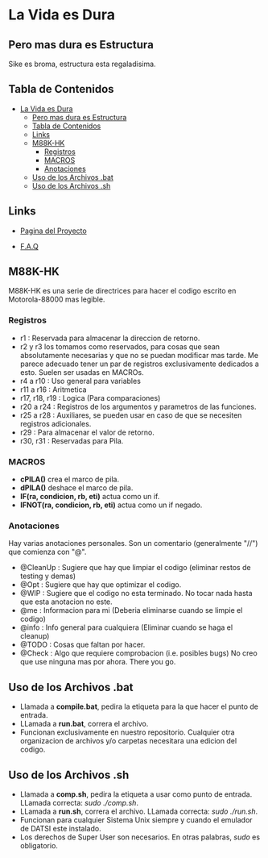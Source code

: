 # La Vida es Dura
## Pero mas dura es Estructura
Sike es broma, estructura esta regaladisima.

## Tabla de Contenidos
- [La Vida es Dura](#la-vida-es-dura)
  - [Pero mas dura es Estructura](#pero-mas-dura-es-estructura)
  - [Tabla de Contenidos](#tabla-de-contenidos)
  - [Links](#links)
  - [M88K-HK](#m88k-hk)
    - [Registros](#registros)
    - [MACROS](#macros)
    - [Anotaciones](#anotaciones)
  - [Uso de los Archivos .bat](#uso-de-los-archivos-bat)
  - [Uso de los Archivos .sh](#uso-de-los-archivos-sh)

## Links 

* [Pagina del Proyecto](https://www.datsi.fi.upm.es/docencia/Estructura_09/Proyecto_Ensamblador/)

* [F.A.Q](http://www.datsi.fi.upm.es/docencia/Estructura_09/Proyecto_Ensamblador/aclaraciones.html)

## M88K-HK

M88K-HK es una serie de directrices para hacer el codigo escrito en Motorola-88000 mas legible. 

### Registros

* r1 : Reservada para almacenar la direccion de retorno.
* r2 y r3 los tomamos como reservados, para cosas que sean absolutamente necesarias y que no se puedan modificar mas tarde. Me parece adecuado tener un par de registros exclusivamente dedicados a esto. Suelen ser usadas en MACROs.
* r4 a r10 : Uso general para variables
* r11 a r16 :  Aritmetica
* r17, r18, r19 :  Logica (Para comparaciones)
* r20 a r24 :  Registros de los argumentos y parametros de las funciones. 
* r25 a r28 : Auxiliares, se pueden usar en caso de que se necesiten registros adicionales.
* r29 : Para almacenar el valor de retorno.
* r30, r31 : Reservadas para Pila.


### MACROS

* **cPILA()** crea el marco de pila.
* **dPILA()** deshace el marco de pila.
* **IF(ra, condicion, rb, eti)** actua como un if.
* **IFNOT(ra, condicion, rb, eti)** actua como un if negado.

### Anotaciones

Hay varias anotaciones personales. Son un comentario (generalmente "//") que comienza con "@".

* @CleanUp : Sugiere que hay que limpiar el codigo (eliminar restos de testing y demas)
* @Opt     : Sugiere que hay que optimizar el codigo.
* @WIP     : Sugiere que el codigo no esta terminado. No tocar nada hasta que esta anotacion no este.
* @me   : Informacion para mi (Deberia eliminarse cuando se limpie el codigo)
* @info : Info general para cualquiera (Eliminar cuando se haga el cleanup)
* @TODO : Cosas que faltan por hacer. 
* @Check : Algo que requiere comprobacion (i.e. posibles bugs)
No creo que use ninguna mas por ahora. There you go.

## Uso de los Archivos .bat

* Llamada a **compile.bat**, pedira la etiqueta para la que hacer el punto de entrada.
* LLamada a **run.bat**, correra el archivo.
* Funcionan exclusivamente en nuestro repositorio. Cualquier otra organizacion de archivos y/o carpetas necesitara una edicion del codigo.

## Uso de los Archivos .sh

* Llamada a **comp.sh**, pedira la etiqueta a usar como punto de entrada.
    LLamada correcta: *sudo ./comp.sh*.
* LLamada a **run.sh**, correra el archivo.
    LLamada correcta: *sudo ./run.sh*.
* Funcionan para cualquier Sistema Unix siempre y cuando el emulador de DATSI este instalado.
* Los derechos de Super User son necesarios. En otras palabras, *sudo* es obligatorio.